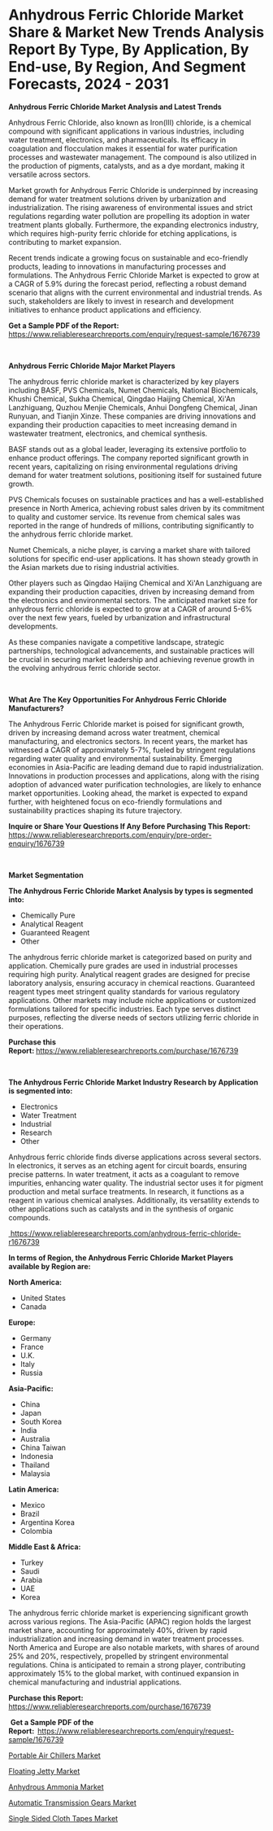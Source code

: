 <p><h1>Anhydrous Ferric Chloride Market Share & Market New Trends Analysis Report By Type, By Application, By End-use, By Region, And Segment Forecasts, 2024 - 2031</h1></p><p><strong>Anhydrous Ferric Chloride Market Analysis and Latest Trends</strong></p>
<p><p>Anhydrous Ferric Chloride, also known as Iron(III) chloride, is a chemical compound with significant applications in various industries, including water treatment, electronics, and pharmaceuticals. Its efficacy in coagulation and flocculation makes it essential for water purification processes and wastewater management. The compound is also utilized in the production of pigments, catalysts, and as a dye mordant, making it versatile across sectors.</p><p>Market growth for Anhydrous Ferric Chloride is underpinned by increasing demand for water treatment solutions driven by urbanization and industrialization. The rising awareness of environmental issues and strict regulations regarding water pollution are propelling its adoption in water treatment plants globally. Furthermore, the expanding electronics industry, which requires high-purity ferric chloride for etching applications, is contributing to market expansion.</p><p>Recent trends indicate a growing focus on sustainable and eco-friendly products, leading to innovations in manufacturing processes and formulations. The Anhydrous Ferric Chloride Market is expected to grow at a CAGR of 5.9% during the forecast period, reflecting a robust demand scenario that aligns with the current environmental and industrial trends. As such, stakeholders are likely to invest in research and development initiatives to enhance product applications and efficiency.</p></p>
<p><strong>Get a Sample PDF of the Report:&nbsp;</strong> <a href="https://www.reliableresearchreports.com/enquiry/request-sample/1676739?utm_campaign=28&utm_medium=2&utm_source=Github&utm_content=ia&utm_term=11112024&utm_id=anhydrous-ferric-chloride">https://www.reliableresearchreports.com/enquiry/request-sample/1676739</a></p>
<p>&nbsp;</p>
<p><strong>Anhydrous Ferric Chloride Major Market Players</strong></p>
<p><p>The anhydrous ferric chloride market is characterized by key players including BASF, PVS Chemicals, Numet Chemicals, National Biochemicals, Khushi Chemical, Sukha Chemical, Qingdao Haijing Chemical, Xi'An Lanzhiguang, Quzhou Menjie Chemicals, Anhui Dongfeng Chemical, Jinan Runyuan, and Tianjin Xinze. These companies are driving innovations and expanding their production capacities to meet increasing demand in wastewater treatment, electronics, and chemical synthesis.</p><p>BASF stands out as a global leader, leveraging its extensive portfolio to enhance product offerings. The company reported significant growth in recent years, capitalizing on rising environmental regulations driving demand for water treatment solutions, positioning itself for sustained future growth.</p><p>PVS Chemicals focuses on sustainable practices and has a well-established presence in North America, achieving robust sales driven by its commitment to quality and customer service. Its revenue from chemical sales was reported in the range of hundreds of millions, contributing significantly to the anhydrous ferric chloride market.</p><p>Numet Chemicals, a niche player, is carving a market share with tailored solutions for specific end-user applications. It has shown steady growth in the Asian markets due to rising industrial activities.</p><p>Other players such as Qingdao Haijing Chemical and Xi'An Lanzhiguang are expanding their production capacities, driven by increasing demand from the electronics and environmental sectors. The anticipated market size for anhydrous ferric chloride is expected to grow at a CAGR of around 5-6% over the next few years, fueled by urbanization and infrastructural developments.</p><p>As these companies navigate a competitive landscape, strategic partnerships, technological advancements, and sustainable practices will be crucial in securing market leadership and achieving revenue growth in the evolving anhydrous ferric chloride sector.</p></p>
<p>&nbsp;</p>
<p><strong>What Are The Key Opportunities For Anhydrous Ferric Chloride Manufacturers?</strong></p>
<p><p>The Anhydrous Ferric Chloride market is poised for significant growth, driven by increasing demand across water treatment, chemical manufacturing, and electronics sectors. In recent years, the market has witnessed a CAGR of approximately 5-7%, fueled by stringent regulations regarding water quality and environmental sustainability. Emerging economies in Asia-Pacific are leading demand due to rapid industrialization. Innovations in production processes and applications, along with the rising adoption of advanced water purification technologies, are likely to enhance market opportunities. Looking ahead, the market is expected to expand further, with heightened focus on eco-friendly formulations and sustainability practices shaping its future trajectory.</p></p>
<p><strong>Inquire or Share Your Questions If Any Before Purchasing This Report:</strong> <a href="https://www.reliableresearchreports.com/enquiry/pre-order-enquiry/1676739?utm_campaign=28&utm_medium=2&utm_source=Github&utm_content=ia&utm_term=11112024&utm_id=anhydrous-ferric-chloride">https://www.reliableresearchreports.com/enquiry/pre-order-enquiry/1676739</a></p>
<p>&nbsp;</p>
<p><strong>Market Segmentation</strong></p>
<p><strong>The Anhydrous Ferric Chloride Market Analysis by types is segmented into:</strong></p>
<p><ul><li>Chemically Pure</li><li>Analytical Reagent</li><li>Guaranteed Reagent</li><li>Other</li></ul></p>
<p><p>The anhydrous ferric chloride market is categorized based on purity and application. Chemically pure grades are used in industrial processes requiring high purity. Analytical reagent grades are designed for precise laboratory analysis, ensuring accuracy in chemical reactions. Guaranteed reagent types meet stringent quality standards for various regulatory applications. Other markets may include niche applications or customized formulations tailored for specific industries. Each type serves distinct purposes, reflecting the diverse needs of sectors utilizing ferric chloride in their operations.</p></p>
<p><strong>Purchase this Report:&nbsp;</strong><a href="https://www.reliableresearchreports.com/purchase/1676739?utm_campaign=28&utm_medium=2&utm_source=Github&utm_content=ia&utm_term=11112024&utm_id=anhydrous-ferric-chloride">https://www.reliableresearchreports.com/purchase/1676739</a></p>
<p>&nbsp;</p>
<p><strong>The Anhydrous Ferric Chloride Market Industry Research by Application is segmented into:</strong></p>
<p><ul><li>Electronics</li><li>Water Treatment</li><li>Industrial</li><li>Research</li><li>Other</li></ul></p>
<p><p>Anhydrous ferric chloride finds diverse applications across several sectors. In electronics, it serves as an etching agent for circuit boards, ensuring precise patterns. In water treatment, it acts as a coagulant to remove impurities, enhancing water quality. The industrial sector uses it for pigment production and metal surface treatments. In research, it functions as a reagent in various chemical analyses. Additionally, its versatility extends to other applications such as catalysts and in the synthesis of organic compounds.</p></p>
<p><a href="https://www.reliableresearchreports.com/anhydrous-ferric-chloride-r1676739?utm_campaign=28&utm_medium=2&utm_source=Github&utm_content=ia&utm_term=11112024&utm_id=anhydrous-ferric-chloride">&nbsp;https://www.reliableresearchreports.com/anhydrous-ferric-chloride-r1676739</a></p>
<p><strong>In terms of Region, the Anhydrous Ferric Chloride Market Players available by Region are:</strong></p>
<p>
    <p> <strong> North America: </strong>
        <ul>
            <li>United States</li>
            <li>Canada</li>
        </ul>
        </p> 
    <p> <strong> Europe: </strong>
        <ul>
            <li>Germany</li>
            <li>France</li>
            <li>U.K.</li>
            <li>Italy</li>
            <li>Russia</li>
        </ul>
        </p> 
    <p> <strong> Asia-Pacific: </strong>
        <ul>
            <li>China</li>
            <li>Japan</li>
            <li>South Korea</li>
            <li>India</li>
            <li>Australia</li>
            <li>China Taiwan</li>
            <li>Indonesia</li>
            <li>Thailand</li>
            <li>Malaysia</li>
        </ul>
        </p> 
    <p> <strong> Latin America: </strong>
        <ul>
            <li>Mexico</li>
            <li>Brazil</li>
            <li>Argentina Korea</li>
            <li>Colombia</li>
        </ul>
        </p> 
    <p> <strong> Middle East & Africa: </strong>
        <ul>
            <li>Turkey</li>
            <li>Saudi</li>
            <li>Arabia</li>
            <li>UAE</li>
            <li>Korea</li>
        </ul>
    </p>
    </p>
<p><p>The anhydrous ferric chloride market is experiencing significant growth across various regions. The Asia-Pacific (APAC) region holds the largest market share, accounting for approximately 40%, driven by rapid industrialization and increasing demand in water treatment processes. North America and Europe are also notable markets, with shares of around 25% and 20%, respectively, propelled by stringent environmental regulations. China is anticipated to remain a strong player, contributing approximately 15% to the global market, with continued expansion in chemical manufacturing and industrial applications.</p></p>
<p><strong>Purchase this Report: </strong><a href="https://www.reliableresearchreports.com/purchase/1676739?utm_campaign=28&utm_medium=2&utm_source=Github&utm_content=ia&utm_term=11112024&utm_id=anhydrous-ferric-chloride">https://www.reliableresearchreports.com/purchase/1676739</a></p>
<p>&nbsp;<strong>Get a Sample PDF of the Report:&nbsp;&nbsp;</strong><a href="https://www.reliableresearchreports.com/enquiry/request-sample/1676739?utm_campaign=28&utm_medium=2&utm_source=Github&utm_content=ia&utm_term=11112024&utm_id=anhydrous-ferric-chloride">https://www.reliableresearchreports.com/enquiry/request-sample/1676739</a></p>
<p><strong></strong></p>
<p><p><a href="https://github.com/florjvdva/Market-Research-Report-List-1/blob/main/portable-air-chillers-market.md?utm_campaign=28&utm_medium=2&utm_source=Github&utm_content=ia&utm_term=11112024&utm_id=anhydrous-ferric-chloride">Portable Air Chillers Market</a></p><p><a href="https://www.linkedin.com/pulse/unveiling-market-trends-global-floating-jetty-growth-regional-v1wxf?utm_campaign=28&utm_medium=2&utm_source=Github&utm_content=ia&utm_term=11112024&utm_id=anhydrous-ferric-chloride">Floating Jetty Market</a></p><p><a href="https://github.com/LoretaDushku585/Market-Research-Report-List-1/blob/main/anhydrous-ammonia-market.md?utm_campaign=28&utm_medium=2&utm_source=Github&utm_content=ia&utm_term=11112024&utm_id=anhydrous-ferric-chloride">Anhydrous Ammonia Market</a></p><p><a href="https://www.linkedin.com/pulse/investment-opportunities-automatic-transmission-gears-sector-qbhjf?utm_campaign=28&utm_medium=2&utm_source=Github&utm_content=ia&utm_term=11112024&utm_id=anhydrous-ferric-chloride">Automatic Transmission Gears Market</a></p><p><a href="https://issuu.com/reportprime-2/docs/single-sided-cloth-tapes-market-siz_6f2831e37b0acd?utm_campaign=28&utm_medium=2&utm_source=Github&utm_content=ia&utm_term=11112024&utm_id=anhydrous-ferric-chloride">Single Sided Cloth Tapes Market</a></p></p>